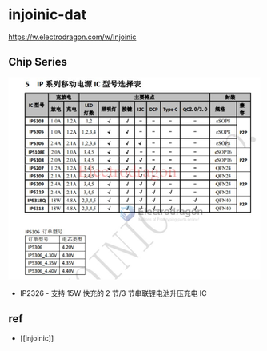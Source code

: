 
# injoinic-dat

https://w.electrodragon.com/w/Injoinic


## Chip Series 

![](2023-12-21-16-31-11.png)

- IP2326 - 支持 15W 快充的 2 节/3 节串联锂电池升压充电 IC

## ref 

- [[injoinic]]